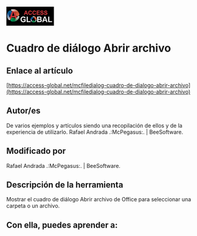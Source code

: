 ![Access-global](../blob/main/Images/Logo1.png)

# Cuadro de diálogo __Abrir archivo__

## Enlace al artículo

[https://access-global.net/mcfiledialog-cuadro-de-dialogo-abrir-archivo](https://access-global.net/mcfiledialog-cuadro-de-dialogo-abrir-archivo)

## Autor/es
De varios ejemplos y artículos siendo una recopilación de ellos y de la experiencia de utilizarlo.
Rafael Andrada .:McPegasus:. | BeeSoftware.

## Modificado por
Rafael Andrada .:McPegasus:. | BeeSoftware.

## Descripción de la herramienta
Mostrar el cuadro de diálogo Abrir archivo de Office para seleccionar una carpeta o un archivo.

## Con ella, puedes aprender a:

